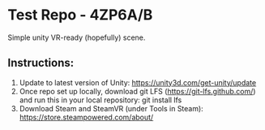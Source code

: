 # Test Repo - 4ZP6A/B
Simple unity VR-ready (hopefully) scene. 

## Instructions:

1. Update to latest version of Unity:  https://unity3d.com/get-unity/update
2. Once repo set up locally, download git LFS (https://git-lfs.github.com/) and run this in your local repository:  git install lfs
3. Download Steam and SteamVR (under Tools in Steam):  https://store.steampowered.com/about/
